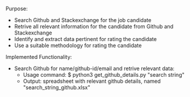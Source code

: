 Purpose:
* Search Github and Stackexchange for the job candidate
* Retrive all relevant information for the candidate from Github and Stackexchange
* Identify and extract data pertinent for rating the candidate
* Use a suitable methodology for rating the candidate

Implemented Functionality:
* Search Github for name/github-id/email and retrive relevant data:
  * Usage command: $ python3 get_github_details.py "search string"
  * Output: spreadsheet with relevant github details, named "search_string_github.xlsx"


